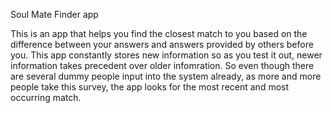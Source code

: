 Soul Mate Finder app

This is an app that helps you find the closest match to you based on the difference between your answers and answers provided by others before you. This app constantly stores new information so as you test it out, newer information takes precedent over older infomration. So even though there are several dummy people input into the system already, as more and more people take this survey, the app looks for the most recent and most occurring match.